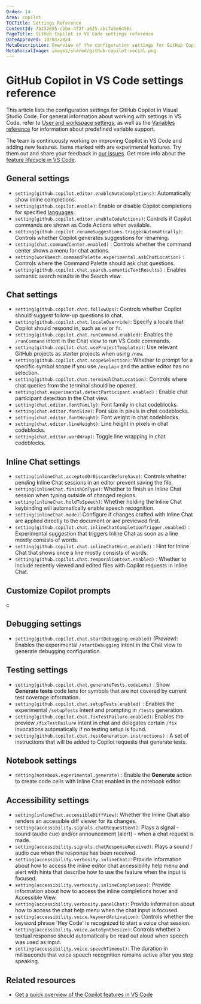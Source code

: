 ```yaml
---
Order: 14
Area: copilot
TOCTitle: Settings Reference
ContentId: 7b232695-cbbe-4f3f-a625-abc7a5e6496c
PageTitle: GitHub Copilot in VS Code settings reference
DateApproved: 10/03/2024
MetaDescription: Overview of the configuration settings for GitHub Copilot in Visual Studio Code.
MetaSocialImage: images/shared/github-copilot-social.png
---
```

# GitHub Copilot in VS Code settings reference

This article lists the configuration settings for GitHub Copilot in Visual Studio Code. For general information about working with settings in VS Code, refer to [User and workspace settings](/docs/getstarted/settings.md), as well as the [Variables reference](/docs/editor/variables-reference.md) for information about predefined variable support.

The team is continuously working on improving Copilot in VS Code and adding new features. Items marked with <i class="codicon codicon-beaker"></i> are experimental features. Try them out and share your feedback in [our issues](https://github.com/microsoft/vscode-copilot-release/issues). Get more info about the [feature lifecycle in VS Code](/docs/getstarted/settings.md#feature-lifecycle).

## General settings

* `setting(github.copilot.editor.enableAutoCompletions)`: Automatically show inline completions.
* `setting(github.copilot.enable)`: Enable or disable Copilot completions for specified [languages](/docs/languages/identifiers.md).
* `setting(github.copilot.editor.enableCodeActions)`: Controls if Copilot commands are shown as Code Actions when available.
* `setting(github.copilot.renameSuggestions.triggerAutomatically)`: Controls whether Copilot generates suggestions for renaming.
* `setting(chat.commandCenter.enabled)` <i class="codicon codicon-beaker"></i>: Controls whether the command center shows a menu for chat actions.
* `setting(workbench.commandPalette.experimental.askChatLocation)` <i class="codicon codicon-beaker"></i>: Controls where the Command Palette should ask chat questions.
* `setting(github.copilot.chat.search.semanticTextResults)` <i class="codicon codicon-beaker"></i>: Enables semantic search results in the Search view.

## Chat settings

* `setting(github.copilot.chat.followUps)`: Controls whether Copilot should suggest follow-up questions in chat.
* `setting(github.copilot.chat.localeOverride)`: Specify a locale that Copilot should respond in, such as `en` or `fr`.
* `setting(github.copilot.chat.runCommand.enabled)`: Enables the `/runCommand` intent in the Chat view to run VS Code commands.
* `setting(github.copilot.chat.useProjectTemplates)`: Use relevant GitHub projects as starter projects when using `/new`.
* `setting(github.copilot.chat.scopeSelection)`: Whether to prompt for a specific symbol scope if you use `/explain` and the active editor has no selection.
* `setting(github.copilot.chat.terminalChatLocation)`: Controls where chat queries from the terminal should be opened.
* `setting(chat.experimental.detectParticipant.enabled)` <i class="codicon codicon-beaker"></i>: Enable chat participant detection in the Chat view.
* `setting(chat.editor.fontFamily)`: Font family in chat codeblocks.
* `setting(chat.editor.fontSize)`: Font size in pixels in chat codeblocks.
* `setting(chat.editor.fontWeight)`: Font weight in chat codeblocks.
* `setting(chat.editor.lineHeight)`: Line height in pixels in chat codeblocks.
* `setting(chat.editor.wordWrap)`: Toggle line wrapping in chat codeblocks.

## Inline Chat settings

* `setting(inlineChat.acceptedOrDiscardBeforeSave)`: Controls whether pending Inline Chat sessions in an editor prevent saving the file.
* `setting(inlineChat.finishOnType)`: Whether to finish an Inline Chat session when typing outside of changed regions.
* `setting(inlineChat.holdToSpeech)`: Whether holding the Inline Chat keybinding will automatically enable speech recognition.
* `setting(inlineChat.mode)`: Configure if changes crafted with Inline Chat are applied directly to the document or are previewed first.
* `setting(github.copilot.chat.inlineChatCompletionTrigger.enabled)` <i class="codicon codicon-beaker"></i>: Experimental suggestion that triggers Inline Chat as soon as a line mostly consists of words.
* `setting(github.copilot.chat.inlineChatHint.enabled)` <i class="codicon codicon-beaker"></i>: Hint for Inline Chat that shows once a line mostly consists of words.
* `setting(github.copilot.chat.temporalContext.enabled)` <i class="codicon codicon-beaker"></i>: Whether to include recently viewed and edited files with Copilot requests in Inline Chat.

## Customize Copilot prompts

c
## Debugging settings

* `setting(github.copilot.chat.startDebugging.enabled)` _(Preview)_: Enables the experimental `/startDebugging` intent in the Chat view to generate debugging configuration.

## Testing settings

* `setting(github.copilot.chat.generateTests.codeLens)` <i class="codicon codicon-beaker"></i>: Show **Generate tests** code lens for symbols that are not covered by current test coverage information.
* `setting(github.copilot.chat.setupTests.enabled)` <i class="codicon codicon-beaker"></i>: Enables the experimental `/setupTests` intent and prompting in `/tests` generation.
* `setting(github.copilot.chat.fixTestFailure.enabled)`: Enables the preview `/fixTestFailure` intent in chat and delegates certain `/fix` invocations automatically if no testing setup is found.
* `setting(github.copilot.chat.testGeneration.instructions)` <i class="codicon codicon-beaker"></i>: A set of instructions that will be added to Copilot requests that generate tests.

## Notebook settings

* `setting(notebook.experimental.generate)` <i class="codicon codicon-beaker"></i>: Enable the **Generate** action to create code cells with Inline Chat enabled in the notebook editor.

## Accessibility settings

* `setting(inlineChat.accessibleDiffView)`: Whether the Inline Chat also renders an accessible diff viewer for its changes.
* `setting(accessibility.signals.chatRequestSent)`: Plays a signal - sound (audio cue) and/or announcement (alert) - when a chat request is made.
* `setting(accessibility.signals.chatResponseReceived)`: Plays a sound / audio cue when the response has been received.
* `setting(accessibility.verbosity.inlineChat)`: Provide information about how to access the inline editor chat accessibility help menu and alert with hints that describe how to use the feature when the input is focused.
* `setting(accessibility.verbosity.inlineCompletions)`: Provide information about how to access the inline completions hover and Accessible View.
* `setting(accessibility.verbosity.panelChat)`: Provide information about how to access the chat help menu when the chat input is focused.
* `setting(accessibility.voice.keywordActivation)`: Controls whether the keyword phrase 'Hey Code' is recognized to start a voice chat session.
* `setting(accessibility.voice.autoSynthesize)`: Controls whether a textual response should automatically be read out aloud when speech was used as input.
* `setting(accessibility.voice.speechTimeout)`: The duration in milliseconds that voice speech recognition remains active after you stop speaking.

## Related resources

* [Get a quick overview of the Copilot features in VS Code](/docs/copilot/copilot-vscode-features.md)
